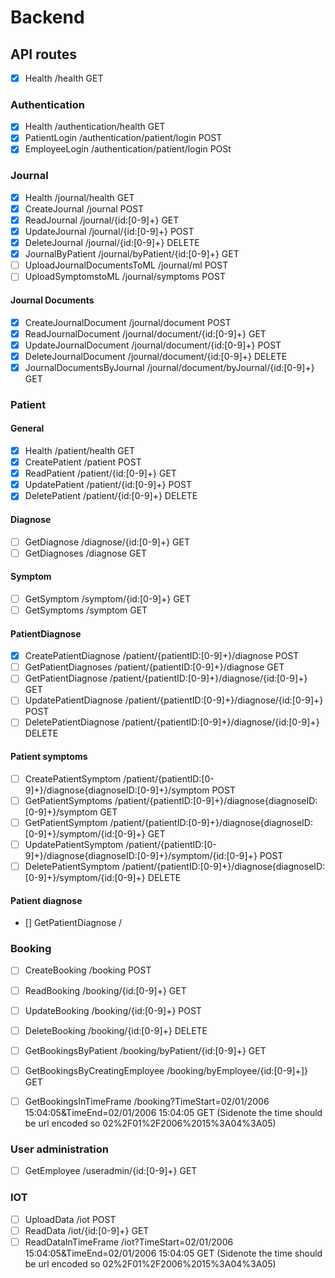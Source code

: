 # Backend

## API routes

* [x] Health /health GET

### Authentication
* [x] Health /authentication/health GET
* [x] PatientLogin /authentication/patient/login POST
* [x] EmployeeLogin /authentication/patient/login POSt

### Journal
* [x] Health /journal/health GET
* [x] CreateJournal /journal POST
* [x] ReadJournal /journal/{id:[0-9]+} GET
* [x] UpdateJournal /journal/{id:[0-9]+} POST
* [x] DeleteJournal /journal/{id:[0-9]+} DELETE
* [x] JournalByPatient /journal/byPatient/{id:[0-9]+} GET
* [ ] UploadJournalDocumentsToML /journal/ml POST
* [ ] UploadSymptomstoML /journal/symptoms POST

#### Journal Documents
* [x] CreateJournalDocument /journal/document POST
* [x] ReadJournalDocument /journal/document/{id:[0-9]+} GET
* [x] UpdateJournalDocument /journal/document/{id:[0-9]+} POST
* [x] DeleteJournalDocument /journal/document/{id:[0-9]+} DELETE
* [x] JournalDocumentsByJournal /journal/document/byJournal/{id:[0-9]+} GET

### Patient

#### General
* [x] Health /patient/health GET
* [x] CreatePatient /patient POST
* [x] ReadPatient /patient/{id:[0-9]+} GET
* [X] UpdatePatient /patient/{id:[0-9]+} POST
* [x] DeletePatient /patient/{id:[0-9]+} DELETE

#### Diagnose
* [ ] GetDiagnose /diagnose/{id:[0-9]+} GET
* [ ] GetDiagnoses /diagnose GET

#### Symptom
* [ ] GetSymptom /symptom/{id:[0-9]+} GET
* [ ] GetSymptoms /symptom GET

#### PatientDiagnose
* [x] CreatePatientDiagnose /patient/{patientID:[0-9]+}/diagnose POST
* [ ] GetPatientDiagnoses /patient/{patientID:[0-9]+}/diagnose GET
* [ ] GetPatientDiagnose /patient/{patientID:[0-9]+}/diagnose/{id:[0-9]+} GET
* [ ] UpdatePatientDiagnose /patient/{patientID:[0-9]+}/diagnose/{id:[0-9]+} POST
* [ ] DeletePatientDiagnose /patient/{patientID:[0-9]+}/diagnose/{id:[0-9]+} DELETE
#### Patient symptoms
* [ ] CreatePatientSymptom /patient/{patientID:[0-9]+}/diagnose{diagnoseID:[0-9]+}/symptom POST
* [ ] GetPatientSymptoms /patient/{patientID:[0-9]+}/diagnose{diagnoseID:[0-9]+}/symptom GET
* [ ] GetPatientSymptom /patient/{patientID:[0-9]+}/diagnose{diagnoseID:[0-9]+}/symptom/{id:[0-9]+}  GET
* [ ] UpdatePatientSymptom /patient/{patientID:[0-9]+}/diagnose{diagnoseID:[0-9]+}/symptom/{id:[0-9]+} POST
* [ ] DeletePatientSymptom /patient/{patientID:[0-9]+}/diagnose{diagnoseID:[0-9]+}/symptom/{id:[0-9]+} DELETE

#### Patient diagnose
* [] GetPatientDiagnose /

### Booking
 * [ ] CreateBooking /booking POST
 * [ ] ReadBooking /booking/{id:[0-9]+} GET
 * [ ] UpdateBooking /booking/{id:[0-9]+} POST
 * [ ] DeleteBooking /booking/{id:[0-9]+} DELETE
 * [ ] GetBookingsByPatient /booking/byPatient/{id:[0-9]+} GET
 * [ ] GetBookingsByCreatingEmployee /booking/byEmployee/{id:[0-9]+]} GET
 * [ ] GetBookingsInTimeFrame /booking?TimeStart=02/01/2006 15:04:05&TimeEnd=02/01/2006 15:04:05 GET (Sidenote the time should be url encoded so 02%2F01%2F2006%2015%3A04%3A05)


### User administration
* [ ] GetEmployee /useradmin/{id:[0-9]+} GET

### IOT
* [ ] UploadData /iot POST
* [ ] ReadData /iot/{id:[0-9]+} GET
* [ ] ReadDataInTimeFrame /iot?TimeStart=02/01/2006 15:04:05&TimeEnd=02/01/2006 15:04:05 GET (Sidenote the time should be url encoded so 02%2F01%2F2006%2015%3A04%3A05) 